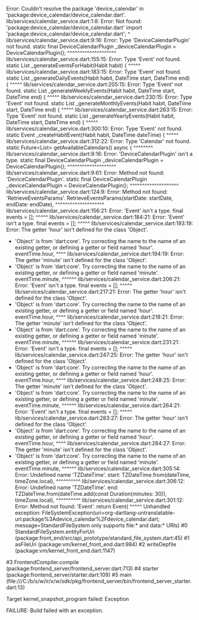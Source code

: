 Error: Couldn't resolve the package 'device_calendar' in 'package:device_calendar/device_calendar.dart'.
lib/services/calendar_service.dart:1:8: Error: Not found: 'package:device_calendar/device_calendar.dart'
import 'package:device_calendar/device_calendar.dart';
       ^
lib/services/calendar_service.dart:9:16: Error: Type 'DeviceCalendarPlugin' not found.
  static final DeviceCalendarPlugin _deviceCalendarPlugin = DeviceCalendarPlugin();
               ^^^^^^^^^^^^^^^^^^^^
lib/services/calendar_service.dart:155:15: Error: Type 'Event' not found.
  static List<Event> _generateEventsForHabit(Habit habit) {
              ^^^^^
lib/services/calendar_service.dart:183:15: Error: Type 'Event' not found.
  static List<Event> _generateDailyEvents(Habit habit, DateTime start, DateTime end) {
              ^^^^^
lib/services/calendar_service.dart:205:15: Error: Type 'Event' not found.
  static List<Event> _generateWeeklyEvents(Habit habit, DateTime start, DateTime end) {
              ^^^^^
lib/services/calendar_service.dart:230:15: Error: Type 'Event' not found.
  static List<Event> _generateMonthlyEvents(Habit habit, DateTime start, DateTime end) {
              ^^^^^
lib/services/calendar_service.dart:263:15: Error: Type 'Event' not found.
  static List<Event> _generateYearlyEvents(Habit habit, DateTime start, DateTime end) {
              ^^^^^
lib/services/calendar_service.dart:300:10: Error: Type 'Event' not found.
  static Event _createHabitEvent(Habit habit, DateTime dateTime) {
         ^^^^^
lib/services/calendar_service.dart:312:22: Error: Type 'Calendar' not found.
  static Future<List<Calendar>> getAvailableCalendars() async {
                     ^^^^^^^^
lib/services/calendar_service.dart:9:16: Error: 'DeviceCalendarPlugin' isn't a type.
  static final DeviceCalendarPlugin _deviceCalendarPlugin = DeviceCalendarPlugin();
               ^^^^^^^^^^^^^^^^^^^^
lib/services/calendar_service.dart:9:61: Error: Method not found: 'DeviceCalendarPlugin'.
  static final DeviceCalendarPlugin _deviceCalendarPlugin = DeviceCalendarPlugin();
                                                            ^^^^^^^^^^^^^^^^^^^^
lib/services/calendar_service.dart:124:9: Error: Method not found: 'RetrieveEventsParams'.
        RetrieveEventsParams(startDate: startDate, endDate: endDate),
        ^^^^^^^^^^^^^^^^^^^^
lib/services/calendar_service.dart:156:21: Error: 'Event' isn't a type.
    final events = <Event>[];
                    ^^^^^
lib/services/calendar_service.dart:184:21: Error: 'Event' isn't a type.
    final events = <Event>[];
                    ^^^^^
lib/services/calendar_service.dart:193:19: Error: The getter 'hour' isn't defined for the class 'Object'.
 - 'Object' is from 'dart:core'.
Try correcting the name to the name of an existing getter, or defining a getter or field named 'hour'.
        eventTime.hour,
                  ^^^^
lib/services/calendar_service.dart:194:19: Error: The getter 'minute' isn't defined for the class 'Object'.
 - 'Object' is from 'dart:core'.
Try correcting the name to the name of an existing getter, or defining a getter or field named 'minute'.
        eventTime.minute,
                  ^^^^^^
lib/services/calendar_service.dart:206:21: Error: 'Event' isn't a type.
    final events = <Event>[];
                    ^^^^^
lib/services/calendar_service.dart:217:21: Error: The getter 'hour' isn't defined for the class 'Object'.
 - 'Object' is from 'dart:core'.
Try correcting the name to the name of an existing getter, or defining a getter or field named 'hour'.
          eventTime.hour,
                    ^^^^
lib/services/calendar_service.dart:218:21: Error: The getter 'minute' isn't defined for the class 'Object'.
 - 'Object' is from 'dart:core'.
Try correcting the name to the name of an existing getter, or defining a getter or field named 'minute'.
          eventTime.minute,
                    ^^^^^^
lib/services/calendar_service.dart:231:21: Error: 'Event' isn't a type.
    final events = <Event>[];
                    ^^^^^
lib/services/calendar_service.dart:247:25: Error: The getter 'hour' isn't defined for the class 'Object'.
 - 'Object' is from 'dart:core'.
Try correcting the name to the name of an existing getter, or defining a getter or field named 'hour'.
              eventTime.hour,
                        ^^^^
lib/services/calendar_service.dart:248:25: Error: The getter 'minute' isn't defined for the class 'Object'.
 - 'Object' is from 'dart:core'.
Try correcting the name to the name of an existing getter, or defining a getter or field named 'minute'.
              eventTime.minute,
                        ^^^^^^
lib/services/calendar_service.dart:264:21: Error: 'Event' isn't a type.
    final events = <Event>[];
                    ^^^^^
lib/services/calendar_service.dart:283:27: Error: The getter 'hour' isn't defined for the class 'Object'.
 - 'Object' is from 'dart:core'.
Try correcting the name to the name of an existing getter, or defining a getter or field named 'hour'.
                eventTime.hour,
                          ^^^^
lib/services/calendar_service.dart:284:27: Error: The getter 'minute' isn't defined for the class 'Object'.
 - 'Object' is from 'dart:core'.
Try correcting the name to the name of an existing getter, or defining a getter or field named 'minute'.
                eventTime.minute,
                          ^^^^^^
lib/services/calendar_service.dart:305:14: Error: Undefined name 'TZDateTime'.
      start: TZDateTime.from(dateTime, timeZone.local),
             ^^^^^^^^^^
lib/services/calendar_service.dart:306:12: Error: Undefined name 'TZDateTime'.
      end: TZDateTime.from(dateTime.add(const Duration(minutes: 30)), timeZone.local),
           ^^^^^^^^^^
lib/services/calendar_service.dart:301:12: Error: Method not found: 'Event'.
    return Event(
           ^^^^^
Unhandled exception:
FileSystemException(uri=org-dartlang-untranslatable-uri:package%3Adevice_calendar%2Fdevice_calendar.dart; message=StandardFileSystem only supports file:* and data:* URIs)
#0      StandardFileSystem.entityForUri (package:front_end/src/api_prototype/standard_file_system.dart:45)
#1      asFileUri (package:vm/kernel_front_end.dart:984)
#2      writeDepfile (package:vm/kernel_front_end.dart:1147)
<asynchronous suspension>
#3      FrontendCompiler.compile (package:frontend_server/frontend_server.dart:713)
<asynchronous suspension>
#4      starter (package:frontend_server/starter.dart:109)
<asynchronous suspension>
#5      main (file:///C:/b/s/w/ir/x/w/sdk/pkg/frontend_server/bin/frontend_server_starter.dart:13)
<asynchronous suspension>

Target kernel_snapshot_program failed: Exception


FAILURE: Build failed with an exception.
